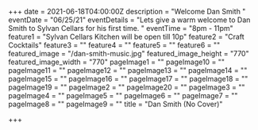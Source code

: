 +++
date = 2021-06-18T04:00:00Z
description = "Welcome Dan Smith "
eventDate = "06/25/21"
eventDetails = "Lets give a warm welcome to Dan Smith to Sylvan Cellars for his first time. "
eventTime = "8pm - 11pm"
feature1 = "Sylvan Cellars Kitchen will be open till 10p"
feature2 = "Craft Cocktails"
feature3 = ""
feature4 = ""
feature5 = ""
feature6 = ""
featured_image = "/dan-smith-music.jpg"
featured_image_height = "770"
featured_image_width = "770"
pageImage1 = ""
pageImage10 = ""
pageImage11 = ""
pageImage12 = ""
pageImage13 = ""
pageImage14 = ""
pageImage15 = ""
pageImage16 = ""
pageImage17 = ""
pageImage18 = ""
pageImage19 = ""
pageImage2 = ""
pageImage20 = ""
pageImage3 = ""
pageImage4 = ""
pageImage5 = ""
pageImage6 = ""
pageImage7 = ""
pageImage8 = ""
pageImage9 = ""
title = "Dan Smith (No Cover)"

+++
